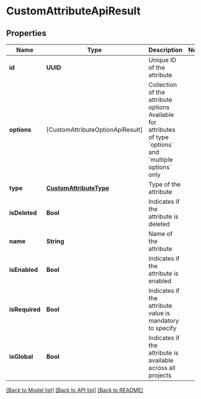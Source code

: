 # CustomAttributeApiResult

## Properties
Name | Type | Description | Notes
------------ | ------------- | ------------- | -------------
**id** | **UUID** | Unique ID of the attribute | 
**options** | [CustomAttributeOptionApiResult] | Collection of the attribute options   Available for attributes of type &#x60;options&#x60; and &#x60;multiple options&#x60; only | 
**type** | [**CustomAttributeType**](CustomAttributeType.md) | Type of the attribute | 
**isDeleted** | **Bool** | Indicates if the attribute is deleted | 
**name** | **String** | Name of the attribute | 
**isEnabled** | **Bool** | Indicates if the attribute is enabled | 
**isRequired** | **Bool** | Indicates if the attribute value is mandatory to specify | 
**isGlobal** | **Bool** | Indicates if the attribute is available across all projects | 

[[Back to Model list]](../README.md#documentation-for-models) [[Back to API list]](../README.md#documentation-for-api-endpoints) [[Back to README]](../README.md)



